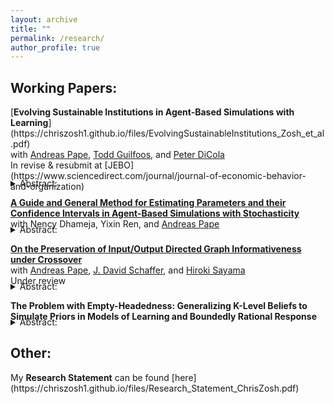 ```yaml
---
layout: archive
title: ""
permalink: /research/
author_profile: true
---
```


<h2>Working Papers:</h2>
[<b>Evolving Sustainable Institutions in Agent-Based Simulations with Learning</b>](https://chriszosh1.github.io/files/EvolvingSustainableInstitutions_Zosh_et_al.pdf)
<br>with <a href="https://www.binghamton.edu/economics/faculty/profile.html?id=apape"> Andreas Pape</a>,
<a href="https://www.toddguilfoos.com/"> Todd Guilfoos</a>, and
<a href="https://www.law.northwestern.edu/faculty/profiles/peterdicola/"> Peter DiCola</a> <br>
In revise & resubmit at [JEBO](https://www.sciencedirect.com/journal/journal-of-economic-behavior-and-organization)<br>
<details style="margin-top: -22px;"><summary>Abstract:</summary>
    Elinor Ostrom identified eight design principles for the management of common-pool resources across hundreds of case studies. We develop a novel computational model in which learning agents intentionally explore the action space in a common resource game under different policy regimes to test the conditions in which one of Ostrom's design principles, graduated sanctions, emerges. We characterize the long-run policies that emerge top-down via a computational social planner and bottom-up via democracy, modeled as an endogenous self-governance process. 
    
    First, we find that graduated sanctions emerge top-down via a social planner who utilizes a fine-based policy without redistribution, but only when agents utilize similarity in their decision-making process. Next, we find that, when policy makers are able to redistribute fines, draconian style sanctions emerge. We also demonstrate that implementing the theoretical solution for rational agents who fully understand the game can forgo substantial potential gains in social welfare. Finally, we observe that, when agents participate in "democracy" (a bottom-up policy selection mechanism via voting for representatives) they are able to solve the commons problem fairly well, though we do not observe graduated sanction emerge in this context.
</details>

[<b>A Guide and General Method for Estimating Parameters and their Confidence Intervals in Agent-Based Simulations with Stochasticity</b>](https://chriszosh1.github.io/files/AGuideAndGeneralMethodForEstimatingParametersAndTheirConfidenceIntervalsInAgentBasedSimulationWithStochasticity_Zosh_et_al.pdf)
<br>with Nency Dhameja,
Yixin Ren, and
<a href="https://www.binghamton.edu/economics/faculty/profile.html?id=apape"> Andreas Pape</a>
<details style="margin-top: -22px;"><summary>Abstract:</summary>
Although many Agent-Based Models (ABMs) traditionally serve to demonstrate proof-of-principle-type findings, it is becoming increasingly common and desirable for such models to be used directly for estimation. Given the increasing prevalence of using computational models for estimation in many disciplines, the need for a structured discussion on accessible and econometrically sound methods to estimate these models is of great importance.

Taking the view that ABMs are in many ways analogous to structural equation models, we detail a practical and fairly generalizable approach for bringing nearly any agent-based model to panel data in a manner akin to structural regression. We structure this paper with the aim of being an accessible guide for unfamiliar analysts to pick up and use, covering finding best fitting parameters (including summarizing and aggregating model output, establishing a fitness function, and choosing an optimization technique), estimating critical values using block-bootstrapping (including how to interpret confidence intervals and hypothesis testing in this context), and using Monte Carlo simulations to establish model/estimator properties. We also introduce a novel test to distinguish between different sources of estimate imprecision. We conclude with an example application in which we bring an ABM of learning agents playing a game to lab data to estimate agent learning parameters.
</details>


<a href="https://arxiv.org/abs/2406.10369"> <b>On the Preservation of Input/Output Directed Graph Informativeness under Crossover</b></a>
<br>with <a href="https://www.binghamton.edu/economics/faculty/profile.html?id=apape"> Andreas Pape</a>,
<a href="https://scholar.google.com/citations?user=pRy5WdkAAAAJ&hl=en"> J. David Schaffer</a>, and
<a href="http://bingdev.binghamton.edu/sayama/"> Hiroki Sayama</a> <br>
Under review<br>
<details style="margin-top: -22px;"><summary>Abstract:</summary>
There is a broad class of networks which connect inputs to outputs. These networks need not be feed-forward, including networks such as chemical transformation networks, electrical circuits, municipal water systems, and neural networks. The goal of this paper is to provide a strong theoretical foundation for a particular evolutionary operation, crossover, across this class of networks and connect crossover to informativeness, a measure of the connectedness of inputs to outputs. 

We define an Input/Output Directed Graph (or IOD Graph) as a graph with a set of nodes N and directed edges E, where N contains a set of "input nodes" I and a set of "output nodes" O. We define a crossover operation on IOD Graphs in which we find subgraphs with matching sets of forward and backward directed links to "swap." With this operation, IOD Graphs can be subject to evolutionary computation methods.

We also define informativeness, which characterizes the degree to which there exist directed paths from the input nodes to the output nodes, and investigate the extent to which the informativeness of parent graphs is preserved in the child graph(s) resulting from this operation. We show that fully informative parents may yield a non-informative child. We also show that under conditions of contiguousness and the no dangling nodes condition, crossover compatible, partially informative parents yield partially informative children, and very informative input parents with partially informative output parents yield very informative children. However, even under these conditions, full informativeness may not be retained.

</details>


<b>The Problem with Empty-Headedness: Generalizing K-Level Beliefs to Simulate Priors in Models of Learning and Boundedly Rational Response</b>
<details style="margin-top: -22px;"><summary>Abstract:</summary>
While there is an extensive history of bringing decision theories with learning to lab data, such models have been encumbered by the problem of "empty-headedness", which is derived from the common assumption in learning models that agents have no information to go on before the first round of play. To solve this problem, I utilize a method of <em>simulated self-play</em> to generate priors using the features of the game themselves which can be applied to a large class of boundedly rational decision making processes with and without learning. Next, I demonstrate that k-level reasoning exists as a very specific case of this process which utilizes a rational "best response" function and batched updating. Finally, I compare the empirical performance (out of sample prediction) of two common learning models with and without simulated priors as well as K-level reasoning, utilizing lab data of players playing different versions of the Beauty Contest Game.
</details>

<h2>Other:</h2>
My <b>Research Statement</b> can be found [here](https://chriszosh1.github.io/files/Research_Statement_ChrisZosh.pdf)